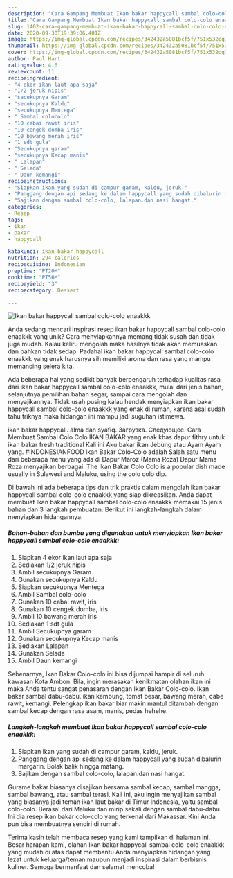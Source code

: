 ```yaml
---
description: "Cara Gampang Membuat Ikan bakar happycall sambal colo-colo enaakkk, Enak Banget"
title: "Cara Gampang Membuat Ikan bakar happycall sambal colo-colo enaakkk, Enak Banget"
slug: 1402-cara-gampang-membuat-ikan-bakar-happycall-sambal-colo-colo-enaakkk-enak-banget
date: 2020-09-30T19:39:06.401Z
image: https://img-global.cpcdn.com/recipes/342432a5081bcf5f/751x532cq70/ikan-bakar-happycall-sambal-colo-colo-enaakkk-foto-resep-utama.jpg
thumbnail: https://img-global.cpcdn.com/recipes/342432a5081bcf5f/751x532cq70/ikan-bakar-happycall-sambal-colo-colo-enaakkk-foto-resep-utama.jpg
cover: https://img-global.cpcdn.com/recipes/342432a5081bcf5f/751x532cq70/ikan-bakar-happycall-sambal-colo-colo-enaakkk-foto-resep-utama.jpg
author: Paul Hart
ratingvalue: 4.6
reviewcount: 11
recipeingredient:
- "4 ekor ikan laut apa saja"
- "1/2 jeruk nipis"
- "secukupnya Garam"
- "secukupnya Kaldu"
- "secukupnya Mentega"
- " Sambal colocolo"
- "10 cabai rawit iris"
- "10 cengek domba iris"
- "10 bawang merah iris"
- "1 sdt gula"
- "Secukupnya garam"
- "secukupnya Kecap manis"
- " Lalapan"
- " Selada"
- " Daun kemangi"
recipeinstructions:
- "Siapkan ikan yang sudah di campur garam, kaldu, jeruk."
- "Panggang dengan api sedang ke dalam happycall yang sudah dibalurin margarin. Bolak balik hingga matang."
- "Sajikan dengan sambal colo-colo, lalapan.dan nasi hangat."
categories:
- Resep
tags:
- ikan
- bakar
- happycall

katakunci: ikan bakar happycall 
nutrition: 294 calories
recipecuisine: Indonesian
preptime: "PT20M"
cooktime: "PT56M"
recipeyield: "3"
recipecategory: Dessert

---
```



![Ikan bakar happycall sambal colo-colo enaakkk](https://img-global.cpcdn.com/recipes/342432a5081bcf5f/751x532cq70/ikan-bakar-happycall-sambal-colo-colo-enaakkk-foto-resep-utama.jpg)

Anda sedang mencari inspirasi resep ikan bakar happycall sambal colo-colo enaakkk yang unik? Cara menyiapkannya memang tidak susah dan tidak juga mudah. Kalau keliru mengolah maka hasilnya tidak akan memuaskan dan bahkan tidak sedap. Padahal ikan bakar happycall sambal colo-colo enaakkk yang enak harusnya sih memiliki aroma dan rasa yang mampu memancing selera kita.

Ada beberapa hal yang sedikit banyak berpengaruh terhadap kualitas rasa dari ikan bakar happycall sambal colo-colo enaakkk, mulai dari jenis bahan, selanjutnya pemilihan bahan segar, sampai cara mengolah dan menyajikannya. Tidak usah pusing kalau hendak menyiapkan ikan bakar happycall sambal colo-colo enaakkk yang enak di rumah, karena asal sudah tahu triknya maka hidangan ini mampu jadi suguhan istimewa.

ikan bakar happycall. alma dan syafiq. Загрузка. Следующее. Cara Membuat Sambal Colo Colo IKAN BAKAR yang enak khas dapur fithry untuk ikan bakar fresh traditional Kali ini Aku bakar ikan Jebung atau Ayam Ayam yang. #INDONESIANFOOD Ikan Bakar Colo-Colo adalah Salah satu menu dari beberapa menu yang ada di Dapur Maroz (Mama Roza) Dapur Mama Roza menyajikan berbagai. The Ikan Bakar Colo Colo is a popular dish made usually in Sulawesi and Maluku, using the colo colo dip.


Di bawah ini ada beberapa tips dan trik praktis dalam mengolah ikan bakar happycall sambal colo-colo enaakkk yang siap dikreasikan. Anda dapat membuat Ikan bakar happycall sambal colo-colo enaakkk memakai 15 jenis bahan dan 3 langkah pembuatan. Berikut ini langkah-langkah dalam menyiapkan hidangannya.

<!--inarticleads1-->

##### Bahan-bahan dan bumbu yang digunakan untuk menyiapkan Ikan bakar happycall sambal colo-colo enaakkk:

1. Siapkan 4 ekor ikan laut apa saja
1. Sediakan 1/2 jeruk nipis
1. Ambil secukupnya Garam
1. Gunakan secukupnya Kaldu
1. Siapkan secukupnya Mentega
1. Ambil  Sambal colo-colo
1. Gunakan 10 cabai rawit, iris
1. Gunakan 10 cengek domba, iris
1. Ambil 10 bawang merah iris
1. Sediakan 1 sdt gula
1. Ambil Secukupnya garam
1. Gunakan secukupnya Kecap manis
1. Sediakan  Lalapan
1. Gunakan  Selada
1. Ambil  Daun kemangi


Sebenarnya, Ikan Bakar Colo-colo ini bisa dijumpai hampir di seluruh kawasan Kota Ambon. Bila, ingin merasakan kenikmatan olahan ikan ini maka Anda tentu sangat penasaran dengan Ikan Bakar Colo-colo. Ikan bakar sambal dabu-dabu. ikan kembung, tomat besar, bawang merah, cabe rawit, kemangi. Pelengkap ikan bakar biar makin mantul ditambah dengan sambal kecap dengan rasa asam, manis, pedas hehehe. 

<!--inarticleads2-->

##### Langkah-langkah membuat Ikan bakar happycall sambal colo-colo enaakkk:

1. Siapkan ikan yang sudah di campur garam, kaldu, jeruk.
1. Panggang dengan api sedang ke dalam happycall yang sudah dibalurin margarin. Bolak balik hingga matang.
1. Sajikan dengan sambal colo-colo, lalapan.dan nasi hangat.


Gurame bakar biasanya disajikan bersama sambal kecap, sambal mangga, sambal bawang, atau sambal terasi. Kali ini, aku ingin menyajikan sambal yang biasanya jadi teman ikan laut bakar di Timur Indonesia, yaitu sambal colo-colo. Berasal dari Maluku dan mirip sekali dengan sambal dabu-dabu. Ini dia resep ikan bakar colo-colo yang terkenal dari Makassar. Kini Anda pun bisa membuatnya sendiri di rumah. 

Terima kasih telah membaca resep yang kami tampilkan di halaman ini. Besar harapan kami, olahan Ikan bakar happycall sambal colo-colo enaakkk yang mudah di atas dapat membantu Anda menyiapkan hidangan yang lezat untuk keluarga/teman maupun menjadi inspirasi dalam berbisnis kuliner. Semoga bermanfaat dan selamat mencoba!
